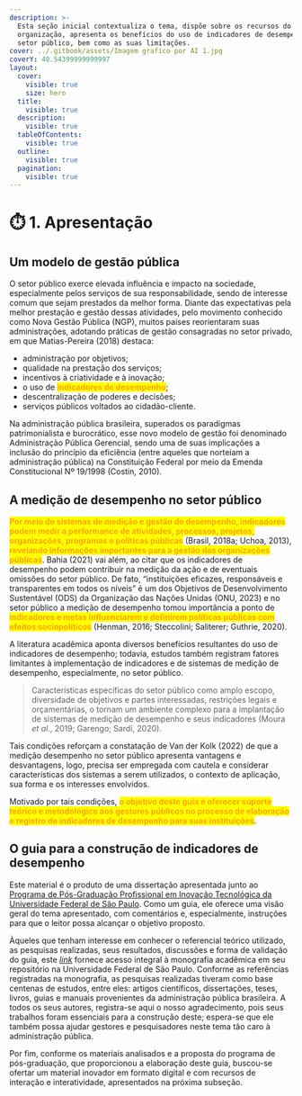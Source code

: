 ```yaml
---
description: >-
  Esta seção inicial contextualiza o tema, dispõe sobre os recursos do guia, sua
  organização, apresenta os benefícios do uso de indicadores de desempenho no
  setor público, bem como as suas limitações.
cover: ../.gitbook/assets/Imagem grafico por AI 1.jpg
coverY: 40.54399999999997
layout:
  cover:
    visible: true
    size: hero
  title:
    visible: true
  description:
    visible: true
  tableOfContents:
    visible: true
  outline:
    visible: true
  pagination:
    visible: true
---
```


# ⏱️ 1. Apresentação

## Um modelo de gestão pública

O setor público exerce elevada influência e impacto na sociedade, especialmente pelos serviços de sua responsabilidade, sendo de interesse comum que sejam prestados da melhor forma. Diante das expectativas pela melhor prestação e gestão dessas atividades, pelo movimento conhecido como Nova Gestão Pública (NGP), muitos países reorientaram suas administrações, adotando práticas de gestão consagradas no setor privado, em que Matias-Pereira (2018) destaca:&#x20;

* administração por objetivos;
* qualidade na prestação dos serviços;
* incentivos à criatividade e à inovação;
* o uso de <mark style="color:orange;">**indicadores de desempenho**</mark>;
* descentralização de poderes e decisões;
* serviços públicos voltados ao cidadão-cliente.

Na administração pública brasileira, superados os paradigmas patrimonialista e burocrático, esse novo modelo de gestão foi denominado Administração Pública Gerencial, sendo uma de suas implicações a inclusão do princípio da eficiência (entre aqueles que norteiam a administração pública) na Constituição Federal por meio da Emenda Constitucional Nº 19/1998 (Costin, 2010).

## A medição de desempenho no setor público

<mark style="color:orange;">**Por meio de sistemas de medição e gestão de desempenho, indicadores podem medir a performance de atividades, processos, projetos, organizações, programas e políticas públicas**</mark> (Brasil, 2018a; Uchoa, 2013), <mark style="color:orange;">**revelando informações importantes para a gestão das organizações públicas**</mark>. Bahia (2021) vai além, ao citar que os indicadores de desempenho podem contribuir na medição da ação e de eventuais omissões do setor público. De fato, “instituições eficazes, responsáveis e transparentes em todos os níveis” é um dos Objetivos de Desenvolvimento Sustentável (ODS) da Organização das Nações Unidas (ONU, 2023) e no setor público a medição de desempenho tomou importância a ponto de <mark style="color:orange;">**indicadores e metas influenciarem e definirem políticas públicas com efeitos sociopolíticos**</mark> (Henman, 2016; Steccolini; Saliterer; Guthrie, 2020).

A literatura acadêmica aponta diversos benefícios resultantes do uso de indicadores de desempenho; todavia, estudos também registram fatores limitantes à implementação de indicadores e de sistemas de medição de desempenho, especialmente, no setor público.&#x20;

> Características específicas do setor público como amplo escopo, diversidade de objetivos e partes interessadas, restrições legais e orçamentárias, o tornam um ambiente complexo para a implantação de sistemas de medição de desempenho e seus indicadores (Moura _et al_., 2019; Garengo; Sardi, 2020).&#x20;

Tais condições reforçam a constatação de Van der Kolk (2022) de que a medição desempenho no setor público apresenta vantagens e desvantagens, logo, precisa ser empregada com cautela e considerar características dos sistemas a serem utilizados, o contexto de aplicação, sua forma e os interesses envolvidos.

Motivado por tais condições, <mark style="color:orange;">**o objetivo deste guia é oferecer suporte teórico e metodológico aos gestores públicos no processo de elaboração e registro de indicadores de desempenho para suas instituições**</mark>.&#x20;

## O guia para a construção de indicadores de desempenho&#x20;

Este material é o produto de uma dissertação apresentada junto ao [Programa de Pós-Graduação Profissional em Inovação Tecnológica da Universidade Federal de São Paulo](https://www.unifesp.br/campus/sjc/ppgit). Como um guia, ele oferece uma visão geral do tema apresentado, com comentários e, especialmente, instruções para que o leitor possa alcançar o objetivo proposto.

Àqueles que tenham interesse em conhecer o referencial teórico utilizado, as pesquisas realizadas, seus resultados, discussões e forma de validação do guia, este [_link_](https://repositorio.unifesp.br/handle/11600/61097) fornece acesso integral à monografia acadêmica em seu repositório na Universidade Federal de São Paulo. Conforme as referências registradas na monografia, as pesquisas realizadas tiveram como base centenas de estudos, entre eles: artigos científicos, dissertações, teses, livros, guias e manuais provenientes da administração pública brasileira. A todos os seus autores, registra-se aqui o nosso agradecimento, pois seus trabalhos foram essenciais para a construção deste; espera-se que ele também possa ajudar gestores e pesquisadores neste tema tão caro à administração pública.

Por fim, conforme os materiais analisados e a proposta do programa de pós-graduação, que proporcionou a elaboração deste guia, buscou-se ofertar um material inovador em formato digital e com recursos de interação e interatividade, apresentados na próxima subseção.
